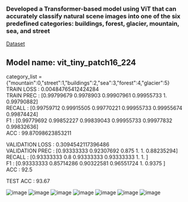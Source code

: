 <h3>Developed a Transformer-based model using ViT that can accurately classify natural scene images into one of the six predefined categories: buildings, forest, glacier, mountain, sea, and street</h3>
<a href="https://www.kaggle.com/datasets/puneet6060/intel-image-classification">Dataset</a>

<h2>Model name: vit_tiny_patch16_224</h2>
category_list = {"mountain":0,"street":1,"buildings":2,"sea":3,"forest":4,"glacier":5} <br/>
TRAIN LOSS : 0.00484765412424284 <br/>
TRAIN PREC : [0.99799679 0.9978903  0.99907961 0.99955733 1.         0.99790882] <br/>
RECALL : [0.99759712 0.99915505 0.99770221 0.99955733 0.99955674 0.99874424] <br/>
F1 : [0.99779692 0.99852227 0.99839043 0.99955733 0.99977832 0.99832636] <br/>
ACC : 99.87098623853211 <br/>

VALIDATION LOSS : 0.3094542117396486 <br/>
VALIDATION PREC : [0.93333333 0.92307692 0.875      1.         1.         0.88235294] <br/>
RECALL : [0.93333333 0.8        0.93333333 0.93333333 1.         1.        ] <br/>
F1 : [0.93333333 0.85714286 0.90322581 0.96551724 1.         0.9375    ]  <br/>
ACC : 92.5 <br/>

TEST ACC : 93.67

![image](https://github.com/DarkCoder999/Image-Classification-using-Vit/assets/98643503/02751061-49d2-4561-aafd-be31ceee79b3)
![image](https://github.com/DarkCoder999/Image-Classification-using-Vit/assets/98643503/18d7c18a-547b-49a5-8220-c33de425c48f)
![image](https://github.com/DarkCoder999/Image-Classification-using-Vit/assets/98643503/0c220d18-e495-4d30-b29e-19b24b6614ce)
![image](https://github.com/DarkCoder999/Image-Classification-using-Vit/assets/98643503/8e423e92-5bee-40b6-a107-298f23815237)
![image](https://github.com/DarkCoder999/Image-Classification-using-Vit/assets/98643503/47645afc-cc1d-414b-9806-a1f8f1a41809)
![image](https://github.com/DarkCoder999/Image-Classification-using-Vit/assets/98643503/df184921-f92f-4030-a3c8-6b81210480fa)
![image](https://github.com/DarkCoder999/Image-Classification-using-Vit/assets/98643503/d194eca2-e70a-48ae-a84e-0145ea8d44d8)


 
 

 

 

 

